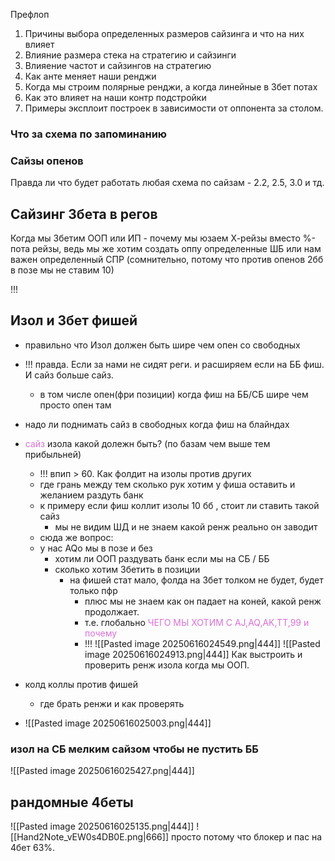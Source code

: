 Префлоп

1. Причины выбора определенных размеров сайзинга и что на них влияет
2. Влияние размера стека на стратегию и сайзинги
3. Влияение частот и сайзингов на стратегию
4. Как анте меняет наши ренджи
5. Когда мы строим полярные ренджи, а когда линейные в 3бет потах
6. Как это влияет на наши контр подстройки
7. Примеры эксплоит построек в зависимости от оппонента за столом.

### Что за схема по запоминанию

### Сайзы опенов
Правда ли что будет работать любая схема по сайзам - 2.2, 2.5, 3.0 и тд.
## Сайзинг 3бета в регов
Когда мы 3бетим ООП или ИП - почему мы юзаем Х-рейзы вместо %-пота рейзы, ведь мы же хотим создать оппу определенные ШБ или нам важен определенный СПР (сомнительно, потому что против опенов 2бб в позе мы не ставим 10)

!!! 
## Изол и 3бет фишей
- правильно что Изол должен быть шире чем опен со свободных
- !!! правда.  Если за нами не сидят реги. и расширяем если на ББ фиш. И сайз больше сайз. 
	- в том числе опен(фри позиции) когда фиш на ББ/СБ шире чем просто опен там
- надо ли поднимать сайз в свободных когда фиш на блайндах
- <span style="color:rgb(218, 112, 214)">сайз</span> изола какой долежн быть? (по базам чем выше тем прибыльней)
	- !!! впип > 60. Как фолдит на изолы против других
	- где грань между тем сколько рук хотим у фиша оставить и желанием раздуть банк
	- к примеру если фиш коллит изолы 10 бб , стоит ли ставить такой сайз
		- мы не видим ШД и не знаем какой ренж реально он заводит
	- сюда же вопрос: 
	- у нас AQo мы в позе и без
		- хотим ли ООП раздувать банк если мы на СБ / ББ
		- сколько хотим 3бетить в позиции 
			- на фишей стат мало, фолда на 3бет толком не будет, будет только пфр
				- плюс мы не знаем как он падает на коней, какой ренж продолжает.
				- т.е. глобально <span style="color:rgb(218, 112, 214)">ЧЕГО МЫ ХОТИМ С AJ,AQ,AK,TT,99 и почему</span> 
				- !!!
![[Pasted image 20250616024549.png|444]]
![[Pasted image 20250616024913.png|444]]
Как выстроить и проверить ренж изола когда мы ООП.

- колд коллы против фишей
	- где брать ренжи и как проверять
- ![[Pasted image 20250616025003.png|444]]
### изол на СБ мелким сайзом чтобы не пустить ББ
![[Pasted image 20250616025427.png|444]]


## рандомные 4беты
![[Pasted image 20250616025135.png|444]]
![[Hand2Note_vEW0s4DB0E.png|666]]
просто потому что блокер и пас на 4бет 63%.
